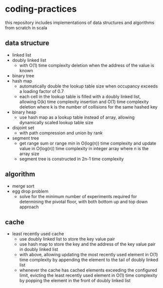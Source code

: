 # coding-practices

this repository includes implementations of data structures and algorithms from scratch in scala

## data structure
* linked list
* doubly linked list
  * with O(1) time complexity deletion when the address of the value is known
* binary tree
* hash map
  * automatically double the lookup table size when occupancy exceeds a loading factor of 0.7
  * each cell in the lookup table is filled with a doubly linked list, allowing O(k) time complexity insertion and O(1) time complexity deletion where k is the number of collisions for the same hashed key
* binary heap
  * use hash map as a lookup table instead of array, allowing dynamically scaled lookup table size
* disjoint set
  * with path compression and union by rank
* segment tree
  * get range sum or range min in O(log(n)) time complexity and update value in O(log(n)) time complexity in integer array where n is the array size
  * segment tree is constructed in 2n-1 time complexity

## algorithm
* merge sort
* egg drop problem
  * solve for the minimum number of experiments required for determining the pivotal floor, with both bottom up and top down approach

## cache
* least recently used cache
  * use doubly linked list to store the key value pair
  * use hash map to store the key and the address of the key value pair in doubly linked list
  * with above, allowing updating the most recently used element in O(1) time complexity by appending the element to the tail of doubly linked list
  * whenever the cache has cached elements exceeding the configured limit, evicting the least recently used element in O(1) time complexity by popping the element in the front of doubly linked list
  
